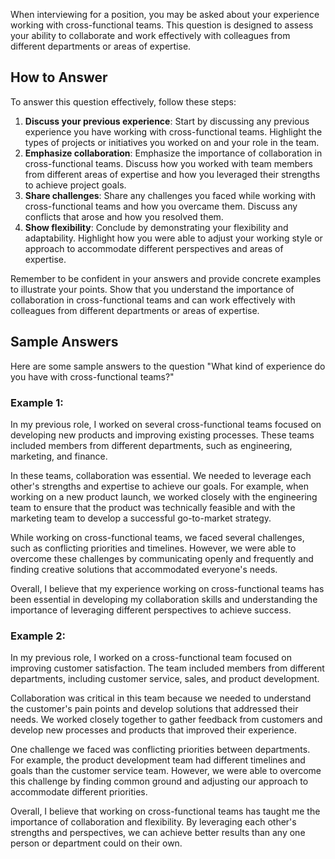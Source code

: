 
When interviewing for a position, you may be asked about your experience working with cross-functional teams. This question is designed to assess your ability to collaborate and work effectively with colleagues from different departments or areas of expertise.

How to Answer
-------------

To answer this question effectively, follow these steps:

1. **Discuss your previous experience**: Start by discussing any previous experience you have working with cross-functional teams. Highlight the types of projects or initiatives you worked on and your role in the team.
2. **Emphasize collaboration**: Emphasize the importance of collaboration in cross-functional teams. Discuss how you worked with team members from different areas of expertise and how you leveraged their strengths to achieve project goals.
3. **Share challenges**: Share any challenges you faced while working with cross-functional teams and how you overcame them. Discuss any conflicts that arose and how you resolved them.
4. **Show flexibility**: Conclude by demonstrating your flexibility and adaptability. Highlight how you were able to adjust your working style or approach to accommodate different perspectives and areas of expertise.

Remember to be confident in your answers and provide concrete examples to illustrate your points. Show that you understand the importance of collaboration in cross-functional teams and can work effectively with colleagues from different departments or areas of expertise.

Sample Answers
--------------

Here are some sample answers to the question "What kind of experience do you have with cross-functional teams?"

### Example 1:

In my previous role, I worked on several cross-functional teams focused on developing new products and improving existing processes. These teams included members from different departments, such as engineering, marketing, and finance.

In these teams, collaboration was essential. We needed to leverage each other's strengths and expertise to achieve our goals. For example, when working on a new product launch, we worked closely with the engineering team to ensure that the product was technically feasible and with the marketing team to develop a successful go-to-market strategy.

While working on cross-functional teams, we faced several challenges, such as conflicting priorities and timelines. However, we were able to overcome these challenges by communicating openly and frequently and finding creative solutions that accommodated everyone's needs.

Overall, I believe that my experience working on cross-functional teams has been essential in developing my collaboration skills and understanding the importance of leveraging different perspectives to achieve success.

### Example 2:

In my previous role, I worked on a cross-functional team focused on improving customer satisfaction. The team included members from different departments, including customer service, sales, and product development.

Collaboration was critical in this team because we needed to understand the customer's pain points and develop solutions that addressed their needs. We worked closely together to gather feedback from customers and develop new processes and products that improved their experience.

One challenge we faced was conflicting priorities between departments. For example, the product development team had different timelines and goals than the customer service team. However, we were able to overcome this challenge by finding common ground and adjusting our approach to accommodate different priorities.

Overall, I believe that working on cross-functional teams has taught me the importance of collaboration and flexibility. By leveraging each other's strengths and perspectives, we can achieve better results than any one person or department could on their own.
